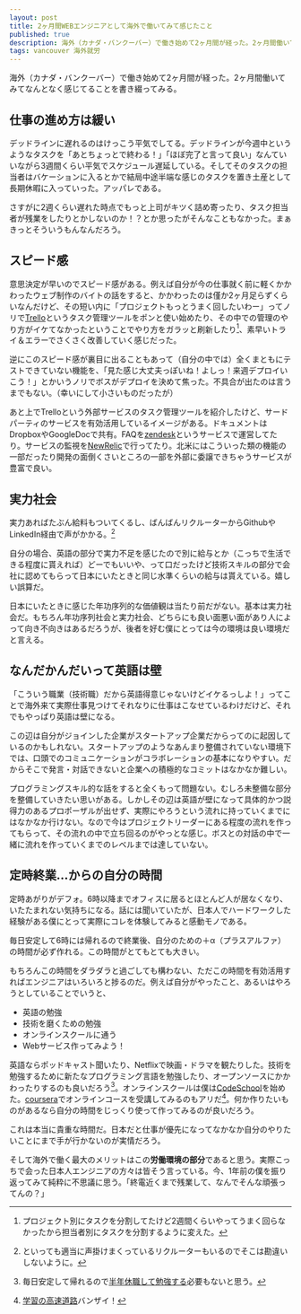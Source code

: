 ```yaml
---
layout: post
title: 2ヶ月間WEBエンジニアとして海外で働いてみて感じたこと
published: true
description: 海外（カナダ・バンクーバー）で働き始めて2ヶ月間が経った。2ヶ月間働いてみてなんとなく感じてることを書き綴ってみる。
tags: vancouver 海外就労
---
```


海外（カナダ・バンクーバー）で働き始めて2ヶ月間が経った。2ヶ月間働いてみてなんとなく感じてることを書き綴ってみる。

仕事の進め方は緩い
------
デッドラインに遅れるのはけっこう平気でしてる。デッドラインが今週中というようなタスクを「あとちょっとで終わる！」「ほぼ完了と言って良い」なんていいながら3週間くらい平気でスケジュール遅延している。そしてそのタスクの担当者はバケーションに入るとかで結局中途半端な感じのタスクを置き土産として長期休暇に入っていった。アッパレである。

さすがに2週くらい遅れた時点でもっと上司がキツく詰め寄ったり、タスク担当者が残業をしたりとかしないのか！？とか思ったがそんなこともなかった。まぁきっとそういうもんなんだろう。

スピード感
------
意思決定が早いのでスピード感がある。例えば自分が今の仕事就く前に軽くかかわったウェブ制作のバイトの話をすると、かかわったのは僅か2ヶ月足らずくらいなんだけど、その短い内に「プロジェクトもっとうまく回したいわー」ってノリで[Trello](https://trello.com/)というタスク管理ツールをポンと使い始めたり、その中での管理のやり方がイケてなかったということでやり方をガラッと刷新したり[^1]、素早いトライ＆エラーでさくさく改善していく感じだった。

逆にこのスピード感が裏目に出ることもあって（自分の中では）全くまともにテストできていない機能を、「見た感じ大丈夫っぽいね！よしっ！来週デプロイいこう！」とかいうノリでボスがデプロイを決めて焦った。不具合が出たのは言うまでもない。（幸いにして小さいものだったが）

あと上でTrelloという外部サービスのタスク管理ツールを紹介したけど、サードパーティのサービスを有効活用しているイメージがある。ドキュメントはDropboxやGoogleDocで共有。FAQを[zendesk](http://www.zendesk.com/)というサービスで運営してたり。サービスの監視を[NewRelic](http://newrelic.com/)で行ってたり。北米にはこういった類の機能の一部だったり開発の面倒くさいところの一部を外部に委譲できちゃうサービスが豊富で良い。

実力社会
------
実力あればたぶん給料もついてくるし、ばんばんリクルーターからGithubやLinkedIn経由で声がかかる。[^2]

自分の場合、英語の部分で実力不足を感じたので別に給与とか（こっちで生活できる程度に貰えれば）どーでもいいや、って口だったけど技術スキルの部分で会社に認めてもらって日本にいたときと同じ水準くらいの給与は貰えている。嬉しい誤算だ。

日本にいたときに感じた年功序列的な価値観は当たり前だがない。基本は実力社会だ。もちろん年功序列社会と実力社会、どちらにも良い面悪い面があり人によって向き不向きはあるだろうが、後者を好む僕にとっては今の環境は良い環境だと言える。

なんだかんだいって英語は壁
------
「こういう職業（技術職）だから英語得意じゃないけどイケるっしよ！」ってことで海外来て実際仕事見つけてそれなりに仕事はこなせているわけだけど、それでもやっぱり英語は壁になる。

この辺は自分がジョインした企業がスタートアップ企業だからってのに起因しているのかもしれない。スタートアップのようなあんまり整備されていない環境下では、口頭でのコミュニケーションがコラボレーションの基本になりやすい。だからそこで発言・対話できないと企業への積極的なコミットはなかなか難しい。

プログラミングスキル的な話をすると全くもって問題ない。むしろ未整備な部分を整備していきたい思いがある。しかしその辺は英語が壁になって具体的かつ説得力のあるプロポーザルが出せず、実際にやろうという流れに持っていくまでにはなかなか行けない。なので今はプロジェクトリーダーにある程度の流れを作ってもらって、その流れの中で立ち回るのがやっとな感じ。ボスとの対話の中で一緒に流れを作っていくまでのレベルまでは達していない。

定時終業...からの自分の時間
------
定時あがりがデフォ。6時以降までオフィスに居るとほとんど人が居なくなり、いたたまれない気持ちになる。話には聞いていたが、日本人でハードワークした経験がある僕にとって実際にコレを体験してみると感動モノである。

毎日安定して6時には帰れるので終業後、自分のための＋α（プラスアルファ）の時間が必ず作れる。この時間がとてもとても大きい。

もちろんこの時間をダラダラと過ごしても構わない、ただこの時間を有効活用すればエンジニアはいろいろと捗るのだ。例えば自分がやったこと、あるいはやろうとしていることでいうと、

* 英語の勉強
* 技術を磨くための勉強
* オンラインスクールに通う
* Webサービス作ってみよう！

英語ならポッドキャスト聞いたり、Netflixで映画・ドラマを観たりした。技術を勉強するために新たなプログラミング言語を勉強したり、オープンソースにかかわったりするのも良いだろう[^3]。オンラインスクールは僕は[CodeSchool](https://www.codeschool.com/)を始めた。[coursera](https://www.coursera.org/)でオンラインコースを受講してみるのもアリだ[^4]。何か作りたいものがあるなら自分の時間をじっくり使って作ってみるのが良いだろう。

これは本当に貴重な時間だ。日本だと仕事が優先になってなかなか自分のやりたいことにまで手が行かないのが実情だろう。

そして海外で働く最大のメリットはこの**労働環境の部分**であると思う。実際こっちで会った日本人エンジニアの方々は皆そう言っている。今、1年前の僕を振り返ってみて純粋に不思議に思う。「終電近くまで残業して、なんでそんな頑張ってんの？」

[^1]: プロジェクト別にタスクを分割してたけど2週間くらいやってうまく回らなかったから担当者別にタスクを分割するように変えた。
[^2]: といっても適当に声掛けまくっているリクルーターもいるのでそこは勘違いしないように。
[^3]: 毎日安定して帰れるので[半年休職して勉強する](http://kannokanno.hatenablog.com/entry/2013/10/31/165647)必要もないと思う。
[^4]: [学習の高速道路](http://d.hatena.ne.jp/Chikirin/20131101)バンザイ！